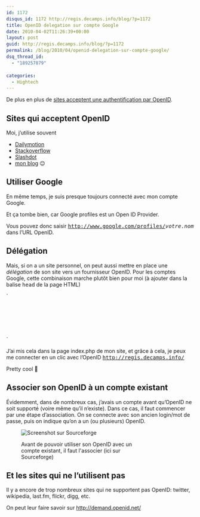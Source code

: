 ```yaml
---
id: 1172
disqus_id: 1172 http://regis.decamps.info/blog/?p=1172
title: OpenID delegation sur compte Google
date: 2010-04-02T11:26:39+00:00
layout: post
guid: http://regis.decamps.info/blog/?p=1172
permalink: /blog/2010/04/openid-delegation-sur-compte-google/
dsq_thread_id:
  - "189257879"

categories:
  - Hightech
---
```

De plus en plus de [sites acceptent une authentification par OpenID](https://www.myopenid.com/directory).

## Sites qui acceptent OpenID

Moi, j’utilise souvent

  * [Dailymotion](http://www.dailymotion.com/login/openid)
  * [Stackoverflow](http://stackoverflow.com/users/login)
  * [Slashdot](http://slashdot.org/my/login)
  * [mon blog](http://regis.decamps.info/blog/wp-login.php?redirect_to=http%3A%2F%2Fregis.decamps.info%2Fblog%2F2010%2F04%2Fopenid-delegation-sur-compte-google%2F) 😉

## Utiliser Google

En même temps, je suis presque toujours connecté avec mon compte Google.

Et ça tombe bien, car Google profiles est un Open ID Provider.

Vous pouvez donc saisir <tt>http://www.google.com/profiles/<em>votre.nom</em></tt> dans l’URL OpenID.

## Délégation

Mais, si on a un site personnel, on peut aussi mettre en place une _délégation_ de son site vers un fournisseur OpenID. Pour les comptes Google, cette combinaison marche plutôt bien pour moi (à ajouter dans la balise <tt>head</tt> de la page HTML)
  
`<br />
<link rel="openid2.provider" href="https://www.google.com/accounts/o8/ud" /><br />
<link rel="openid2.local_id" href="https://www.google.com/profiles/regis.decamps" /><br />
<meta http-equiv="X-XRDS-Location" content="https://www.google.com/accounts/o8/id" /><br />
<link rel="openid.server" href="https://www.google.com/accounts/o8/ud?source=profiles"/><br />
<link rel="openid.delegate" href="https://www.google.com/profiles/regis.decamps"/><br />
` 

J’ai mis cela dans la page index.php de mon site, et grâce à cela, je peux me connecter en un clic avec l’OpenID <tt>http://regis.decamps.info/</tt>

Pretty cool 🙂

## Associer son OpenID à un compte existant

Évidemment, dans de nombreux cas, j’avais un compte avant qu’OpenID ne soit supporté (voire même qu’il n’existe). Dans ce cas, il faut commencer par une étape d’association. On se connecte avec son ancien login/mot de passe, puis on indique qu’on a un (ou plusieurs) OpenID.<figure id="attachment_1180" style="width: 350px" class="wp-caption alignnone">

<img src="/blog/wp-content/uploads/2010/04/Capture-d’écran-2010-04-02-à-12.43.18-350x117.png" alt="Screenshot sur Sourceforge" title="Association d&#039;OpenID sur un compte Sourceforge" width="350" height="117" class="size-medium wp-image-1180" srcset="/blog/wp-content/uploads/2010/04/Capture-d’écran-2010-04-02-à-12.43.18-350x117.png 350w, /blog/wp-content/uploads/2010/04/Capture-d’écran-2010-04-02-à-12.43.18.png 992w" sizes="(max-width: 350px) 100vw, 350px" /><figcaption class="wp-caption-text">Avant de pouvoir utiliser son OpenID avec un compte existant, il faut l'associer (ici sur Sourceforge)</figcaption></figure> 

## Et les sites qui ne l’utilisent pas

Il y a encore de trop nombreux sites qui ne supportent pas OpenID: twitter, wikipedia, last.fm, flickr, digg, etc.

On peut leur faire savoir sur <http://demand.openid.net/>
